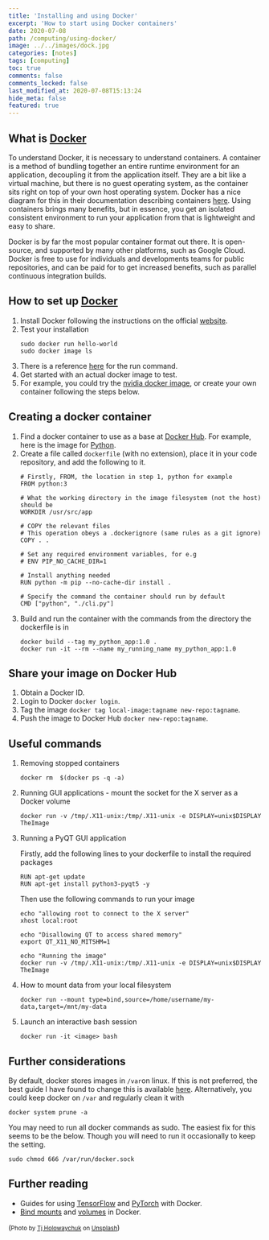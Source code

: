 ```yaml
---
title: 'Installing and using Docker'
excerpt: 'How to start using Docker containers'
date: 2020-07-08
path: /computing/using-docker/
image: ../../images/dock.jpg
categories: [notes]
tags: [computing]
toc: true
comments: false
comments_locked: false
last_modified_at: 2020-07-08T15:13:24
hide_meta: false
featured: true
---
```


## What is [Docker](https://www.docker.com/)
To understand Docker, it is necessary to understand containers. 
A container is a method of bundling together an entire runtime environment for an application, decoupling it from the application itself. 
They are a bit like a virtual machine, but there is no guest operating system, as the container sits right on top of your own host operating system.
Docker has a nice diagram for this in their documentation describing containers [here](https://www.docker.com/resources/what-container).
Using containers brings many benefits, but in essence, you get an isolated consistent environment to run your application from that is lightweight and easy to share.

Docker is by far the most popular container format out there.
It is open-source, and supported by many other platforms, such as Google Cloud.
Docker is free to use for individuals and developments teams for public repositories, and can be paid for to get increased benefits, such as parallel continuous integration builds.

## How to set up [Docker](https://www.docker.com/)
1. Install Docker following the instructions on the official [website](https://docs.docker.com/get-docker/).
2. Test your installation 
    ```shell
    sudo docker run hello-world
    sudo docker image ls
    ```
3. There is a reference [here](https://docs.docker.com/engine/reference/run/) for the run command.
4. Get started with an actual docker image to test.
5. For example, you could try the [nvidia docker image](https://github.com/NVIDIA/nvidia-docker/blob/master/README.md#quickstart), or create your own container following the steps below.


## Creating a docker container
1. Find a docker container to use as a base at [Docker Hub](https://hub.docker.com/). For example, here is the image for [Python](https://hub.docker.com/_/python).
2. Create a file called `dockerfile` (with no extension), place it in your code repository, and add the following to it.
    ```docker
    # Firstly, FROM, the location in step 1, python for example
    FROM python:3

    # What the working directory in the image filesystem (not the host) should be
    WORKDIR /usr/src/app

    # COPY the relevant files
    # This operation obeys a .dockerignore (same rules as a git ignore)
    COPY . .

    # Set any required environment variables, for e.g
    # ENV PIP_NO_CACHE_DIR=1
    
    # Install anything needed
    RUN python -m pip --no-cache-dir install .

    # Specify the command the container should run by default
    CMD ["python", "./cli.py"]
    ```
3. Build and run the container with the commands from the directory the dockerfile is in
    ```shell
    docker build --tag my_python_app:1.0 .
    docker run -it --rm --name my_running_name my_python_app:1.0
    ```

## Share your image on Docker Hub
1. Obtain a Docker ID.
2. Login to Docker `docker login`.
3. Tag the image `docker tag local-image:tagname new-repo:tagname`.
4. Push the image to Docker Hub `docker new-repo:tagname`.

## Useful commands
1. Removing stopped containers
    ```shell
    docker rm  $(docker ps -q -a)
    ```
2. Running GUI applications - mount the socket for the X server as a Docker volume
    ```shell
    docker run -v /tmp/.X11-unix:/tmp/.X11-unix -e DISPLAY=unix$DISPLAY TheImage
    ```
3. Running a PyQT GUI application

    Firstly, add the following lines to your dockerfile to install the required packages
    ```docker
    RUN apt-get update
    RUN apt-get install python3-pyqt5 -y
    ```
    Then use the following commands to run your image
    ```shell
    echo "allowing root to connect to the X server"
    xhost local:root

    echo "Disallowing QT to access shared memory"
    export QT_X11_NO_MITSHM=1

    echo "Running the image"
    docker run -v /tmp/.X11-unix:/tmp/.X11-unix -e DISPLAY=unix$DISPLAY TheImage
    ```

4. How to mount data from your local filesystem
    ```shell
    docker run --mount type=bind,source=/home/username/my-data,target=/mnt/my-data
    ```

5. Launch an interactive bash session
    ```shell
    docker run -it <image> bash
    ```

## Further considerations
By default, docker stores images in `/var`on linux.
If this is not preferred, the best guide I have found to change this is available [here](https://blog.adriel.co.nz/2018/01/25/change-docker-data-directory-in-debian-jessie/).
Alternatively, you could keep docker on `/var` and regularly clean it with
```shell
docker system prune -a
```

You may need to run all docker commands as sudo. The easiest fix for this seems to be the below. Though you will need to run it occasionally to keep the setting.
```shell
sudo chmod 666 /var/run/docker.sock
```

## Further reading
- Guides for using [TensorFlow](https://www.tensorflow.org/install/docker) and [PyTorch](https://medium.com/@zaher88abd/pytorch-with-docker-b791edd67850) with Docker.
- [Bind mounts](https://docs.docker.com/storage/bind-mounts/) and [volumes](https://docs.docker.com/storage/volumes/) in Docker.

(<span><small>Photo by <a href="https://unsplash.com/@tjholowaychuk?utm_source=unsplash&amp;utm_medium=referral&amp;utm_content=creditCopyText">Tj Holowaychuk</a> on <a href="https://unsplash.com/s/photos/dock?utm_source=unsplash&amp;utm_medium=referral&amp;utm_content=creditCopyText">Unsplash</a></small></span>)